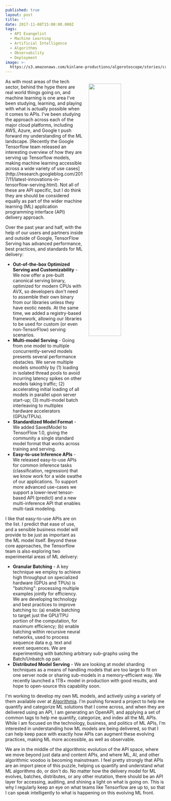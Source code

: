 ```yaml
---
published: true
layout: post
title: ''
date: 2017-11-08T15:00:00.000Z
tags:
  - API Evangelist
  - Machine Learning
  - Artificial Intelligence
  - Algorithms
  - Observability
  - Deployment
image: >-
  https://s3.amazonaws.com/kinlane-productions/algorotoscope/stories/crypto-machine-bletchley_copper_circuit.png
---
```

<p><img src="https://s3.amazonaws.com/kinlane-productions/algorotoscope/stories/crypto-machine-bletchley_copper_circuit.png" align="right" width="45%" style="padding: 15px;" /></p>As with most areas of the tech sector, behind the hype there are real world things going on, and machine learning is one area I've been studying, learning, and playing with what is actually possible when it comes to APIs. I've been studying the approach across each of the major cloud platforms, including AWS, Azure, and Google t push forward my understanding of the ML landscape. [Recently the Google Tensorflow team released an interesting overview of how they are serving up Tensorflow models, making machine learning accessible across a wide variety of use cases](http://research.googleblog.com/2017/11/latest-innovations-in-tensorflow-serving.html). Not all of these are API specific, but I do think they are should be considered equally as part of the wider machine learning (ML) application programming interface (API) delivery approach.

Over the past year and half, with the help of our users and partners inside and outside of Google, TensorFlow Serving has advanced performance, best practices, and standards for ML delivery:

- **Out-of-the-box Optimized Serving and Customizability** - We now offer a pre-built canonical serving binary, optimized for modern CPUs with AVX, so developers don't need to assemble their own binary from our libraries unless they have exotic needs. At the same time, we added a registry-based framework, allowing our libraries to be used for custom (or even non-TensorFlow) serving scenarios.
- **Multi-model Serving** - Going from one model to multiple concurrently-served models presents several performance obstacles. We serve multiple models smoothly by (1) loading in isolated thread pools to avoid incurring latency spikes on other models taking traffic; (2) accelerating initial loading of all models in parallel upon server start-up; (3) multi-model batch interleaving to multiplex hardware accelerators (GPUs/TPUs).
- **Standardized Model Format** - We added SavedModel to TensorFlow 1.0, giving the community a single standard model format that works across training and serving.
- **Easy-to-use Inference APIs** - We released easy-to-use APIs for common inference tasks (classification, regression) that we know work for a wide swathe of our applications. To support more advanced use-cases we support a lower-level tensor-based API (predict) and a new multi-inference API that enables multi-task modeling.

I like that easy-to-use APIs are on the list. I predict that ease of use, and a sensible business model will provide to be just as important as the ML model itself. Beyond these core approaches, the Tensorflow team is also exploring two experimental areas of ML delivery:

- **Granular Batching** - A key technique we employ to achieve high throughput on specialized hardware (GPUs and TPUs) is "batching": processing multiple examples jointly for efficiency. We are developing technology and best practices to improve batching to: (a) enable batching to target just the GPU/TPU portion of the computation, for maximum efficiency; (b) enable batching within recursive neural networks, used to process sequence data e.g. text and event sequences. We are experimenting with batching arbitrary sub-graphs using the Batch/Unbatch op pair.
- **Distributed Model Serving** - We are looking at model sharding techniques as a means of handling models that are too large to fit on one server node or sharing sub-models in a memory-efficient way. We recently launched a 1TB+ model in production with good results, and hope to open-source this capability soon.

I'm working to develop my own ML models, and actively using a variety of them available over at [Algorithmia](https://algorithmia.com/). I'm pushing forward a project to help me quantify and categorize ML solutions that I come across, and when they are delivered using an API, I am generating an OpenAPI, and applying a set of common tags to help me quantify, categorize, and index all the ML APIs. While I am focused on the technology, business, and politics of ML APIs, I'm interested in understanding how ML models are being delivered, so that I can help keep pace with exactly how APIs can augment these evolving practices, making ML more accessible, as well as observable.

We are in the middle of the algorithmic evolution of the API space, where we move beyond just data and content APIs, and where ML, AI, and other algorithmic voodoo is becoming mainstream. I feel pretty strongly that APIs are an import piece of this puzzle, helping us quantify and understand what ML algorithms do, or don't do. No matter how the delivery model for ML evolves, batches, distributes, or any other mutation, there should be an API layer for accessing, auditing, and shining a light on what is going on. This is why I regularly keep an eye on what teams like Tensorflow are up to, so that I can speak intelligently to what is happening on this evolving ML front.
